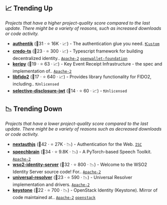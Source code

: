 ## 📈 Trending Up

_Projects that have a higher project-quality score compared to the last update. There might be a variety of reasons, such as increased downloads or code activity._

- <b><a href="https://github.com/goauthentik/authentik">authentik</a></b> (🥈31 ·  ⭐ 16K · 📈) - The authentication glue you need. <code><a href="https://github.com/goauthentik/authentik/blob/13591fc72cd2f07bdd1c17f66e4f4f0a6608d8eb/authentik/enterprise/LICENSE">❗️Custom</a></code>
- <b><a href="https://github.com/openwallet-foundation/credo-ts">credo-ts</a></b> (🥈23 ·  ⭐ 300 · 📈) - Typescript framework for building decentralized identity.. <code><a href="http://bit.ly/3nYMfla">Apache-2</a></code> <a href="https://openwallet.foundation/"><code>openwallet-foundation</code></a>
- <b><a href="https://github.com/WebOfTrust/keripy">keripy</a></b> (🥈19 ·  ⭐ 63 · 📈) - Key Event Receipt Infrastructure - the spec and implementation of.. <code><a href="http://bit.ly/3nYMfla">Apache-2</a></code>
- <b><a href="https://github.com/Yubico/libfido2">libfido2</a></b> (🥉17 ·  ⭐ 640 · 📈) - Provides library functionality for FIDO2, including.. <code>❗Unlicensed</code>
- <b><a href="https://github.com/oauth-wg/oauth-selective-disclosure-jwt">selective-disclosure-jwt</a></b> (🥉14 ·  ⭐ 60 · 📈) -  <code>❗Unlicensed</code>

## 📉 Trending Down

_Projects that have a lower project-quality score compared to the last update. There might be a variety of reasons such as decreased downloads or code activity._

- <b><a href="https://github.com/nextauthjs/next-auth">nextauthjs</a></b> (🥇42 ·  ⭐ 27K · 📉) - Authentication for the Web. <code><a href="http://bit.ly/3hkKRql">ISC</a></code>
- <b><a href="https://github.com/speechbrain/speechbrain">speechbrain</a></b> (🥈34 ·  ⭐ 9.8K · 📉) - A PyTorch-based Speech Toolkit. <code><a href="http://bit.ly/3nYMfla">Apache-2</a></code>
- <b><a href="https://github.com/wso2/product-is">wso2-identity-server</a></b> (🥈32 ·  ⭐ 800 · 📉) - Welcome to the WSO2 Identity Server source code! For.. <code><a href="http://bit.ly/3nYMfla">Apache-2</a></code>
- <b><a href="https://github.com/decentralized-identity/universal-resolver">universal-resolver</a></b> (🥈23 ·  ⭐ 590 · 📉) - Universal Resolver implementation and drivers. <code><a href="http://bit.ly/3nYMfla">Apache-2</a></code>
- <b><a href="https://github.com/openstack/keystone">keystone</a></b> (🥉22 ·  ⭐ 700 · 📉) - OpenStack Identity (Keystone). Mirror of code maintained at.. <code><a href="http://bit.ly/3nYMfla">Apache-2</a></code> <a href="https://www.openstack.org/"><code>openstack</code></a>

